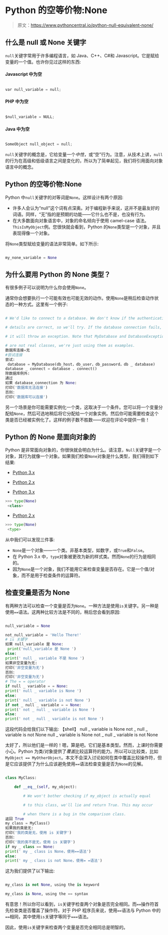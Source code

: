 # Python 的空等价物:None

> 原文：<https://www.pythoncentral.io/python-null-equivalent-none/>

## 什么是 null 或 None 关键字

`null`关键字常用于许多编程语言，如 Java、C++、C#和 Javascript。它是赋给变量的一个值。也许你见过这样的东西:

#### Javascript 中为空

```py

var null_variable = null;

```

#### PHP 中为空

```py

$null_variable = NULL;

```

#### Java 中为空

```py

SomeObject null_object = null;

```

`null`关键字的概念是，它给变量一个*中性*，或“空”行为。注意，从技术上讲，`null`的行为在高级和低级语言之间是变化的，所以为了简单起见，我们将引用面向对象语言中的概念。

## Python 的空等价物:None

Python 中`null`关键字的对等词是`None`。这样设计有两个原因:

*   许多人会认为“null”这个词有点深奥。对于编程新手来说，这并不是最友好的词语。同样，“无”指的是预期的功能——它什么也不是，也没有行为。
*   在大多数面向对象语言中，对象的命名倾向于使用 camel-case 语法。`ThisIsMyObject`例。您很快就会看到，Python 的`None`类型是一个对象，并且表现得像一个对象。

将`None`类型赋给变量的语法非常简单。如下所示:

```py

my_none_variable = None

```

## 为什么要用 Python 的 None 类型？

有很多例子可以说明为什么你会使用`None`。

通常你会想要执行一个可能有效也可能无效的动作。使用`None`是稍后检查动作状态的一种方式。这里有一个例子:

```py

# We'd like to connect to a database. We don't know if the authentication

# details are correct, so we'll try. If the database connection fails,

# it will throw an exception. Note that MyDatabase and DatabaseException

# are not real classes, we're just using them as examples.
数据库连接=无
#尝试连接
尝试:
 database = MyDatabase(db_host，db_user，db_password，db _ database)
database _ connect = database . connect()
除数据库例外:
通过
如果 database_connection 为 None: 
打印('数据库无法连接')
否则:
打印('数据库可以连接')

```

另一个场景是你可能需要实例化一个类，这取决于一个条件。您可以将一个变量分配给`None`，然后可选地稍后将它分配给一个对象实例。然后你可能需要检查这个类是否已经被实例化了。这样的例子数不胜数——欢迎在评论中提供一些！

## Python 的 None 是面向对象的

Python 是非常面向对象的，你很快就会明白为什么。请注意，`Null`关键字是一个对象，其行为就像一个对象。如果我们检查`None`对象是什么类型，我们得到如下结果:

*   [Python 3.x](#custom-tab-0-python-3-x)
*   [Python 2.x](#custom-tab-0-python-2-x)

*   [Python 3.x](#)

```py
>>> type(None)
 <class>
```

*   [Python 2.x](#)

```py
>>> type(None)
 <type>
```

从中我们可以发现三件事:

*   `None`是一个对象——一个类。非基本类型，如数字，或`True`和`False`。
*   在 Python 3.x 中，`type`对象被更改为新的样式类。然而`None`的行为是相同的。
*   因为`None`是一个对象，我们不能用它来检查变量是否存在。它是一个值/对象，而不是用于检查条件的运算符。

## 检查变量是否为 None

有两种方法可以检查一个变量是否为`None`。一种方法是使用`is`关键字。另一种是使用`==`语法。这两种比较方法是不同的，稍后您会看到原因:

```py

null_variable = None

not_null_variable = 'Hello There!'
# is 关键字
如果 null_variable 是 None: 
 print('null_variable 是 None ')
else:
print(' null _ variable 不是 None ')
如果非空变量为无:
打印('非空变量为无')
否则:
打印('非空变量为无')
# The = = operator
if null _ variable = = None:
print(' null _ variable is None ')
else:
print(' null _ variable is not None ')
if not _ null _ variable = = None:
print(' not _ null _ variable is None ')
else:
print(' not _ null _ variable is not None ')

```

这段代码会给我们以下输出:
【shell】
null _ variable is None
not _ null _ variable is not None
null _ variable is None
not _ null _ variable is not None

太好了，所以他们是一样的！嗯，算是吧。它们是基本类型。然而，上课时你需要小心。Python 为类/对象提供了*覆盖*比较运算符的能力。所以可以比较类，比如`MyObject == MyOtherObject`。本文不会深入讨论如何在类中覆盖比较操作符，但是它应该提供了为什么应该避免使用`==`语法检查变量是否为`None`的见解。

```py

class MyClass:

    def __eq__(self, my_object):

        # We won't bother checking if my_object is actually equal

        # to this class, we'll lie and return True. This may occur

        # when there is a bug in the comparison class.
返回 True
my_class = MyClass()
如果我的类是无:
打印('我的类是无，使用 is 关键字')
否则:
打印('我的类不是无，使用 is 关键字')
if my _ class == None:
print(' my _ class is None，使用==语法')
else:
print(' my _ class is not None，使用= =语法')

```

这为我们提供了以下输出:

```py

my_class is not None, using the is keyword

my_class is None, using the == syntax

```

有意思！所以你可以看到，`is`关键字检查两个对象是否完全相同。而`==`操作符首先检查类是否覆盖了操作符。对于 PHP 程序员来说，使用`==`语法与 Python 中的`==`相同，其中使用`is`关键字等同于`===`语法。

因此，使用`is`关键字来检查两个变量是否完全相同总是明智的。